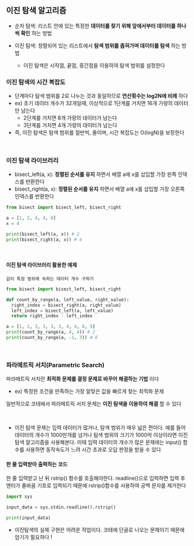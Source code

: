 ## 이진 탐색 알고리즘

- 순차 탐색: 리스트 안에 있는 특정한 __데이터를 찾기 위해 앞에서부터 데이터를 하나씩 확인__ 하는 방법

- 이진 탐색: 정렬되어 있는 리스트에서 __탐색 범위를 좁혀가며 데이터를 탐색__ 하는 방법  
  - 이진 탐색은 시작점, 끝점, 중간점을 이용하여 탐색 범위를 설정한다

### 이진 탐색의 시간 복잡도

- 단계마다 탐색 범위를 2로 나누는 것과 동일하므로 __연산횟수는 log2N에 비례__ 하다
- ex) 초기 데이터 개수가 32개일때, 이상적으로 1단계를 거치면 16개 가량의 데이터만 남는다
    - 2단계를 거치면 8개 가량의 데이터가 남는다
    - 3단계를 거치면 4개 가량의 데이터가 남는다
- 즉, 이진 탐색은 탐색 범위를 절반씩, 줄이며, 시간 복잡도는 O(logN)을 보장한다    


<br>

### 이진 탐색 라이브러리
- bisect_left(a, x): __정렬된 순서를 유지__ 하면서 배열 a에 x를 삽입할 가장 왼쪽 인덱스를 반환한다    
- bisect_right(a, x): __정렬된 순서를 유지__ 하면서 배열 a에 x를 삽입할 가장 오른쪽 인덱스를 반환한다   

```python
from bisect import bisect_left, bisect_right

a = [1, 2, 4, 4, 8]
x = 4

print(bisect_left(a, x)) # 2
print(bisect_right(a, x)) # 4
```
<br>

#### 이진 탐색 라이브러리 활용한 예제
```값이 특정 범위에 속하는 데이터 개수 구하기```   
```python
from bisect import bisect_left, bisect_right

def count_by_range(a, left_value, right_value):
  right_index = bisect_right(a, right_value)
  left_index = bisect_left(a, left_value)
  return right_index - left_index

a = [1, 2, 3, 3, 3, 3, 4, 4, 8, 9]
print(count_by_range(a, 4, 4)) # 2
print(count_by_range(a, -1, 3)) # 6
```
<br>

### 파라메트릭 서치(Parametric Search)
파라메트릭 서치란 __최적화 문제를 결정 문제로 바꾸어 해결하는 기법__ 이다    
  - ex) 특정한 조건을 만족하는 가장 알맞은 값을 빠르게 찾는 최적화 문제

일반적으로 코테에서 파라메트릭 서치 문제는 __이진 탐색을 이용하여 해결__ 할 수 있다   

<br>

- 이진 탐색 문제는 입력 데이터가 많거나, 탐색 범위가 매우 넓은 편이다. 예를 들어 데이터의 개수가 1000만개를 넘거나 탐색 범위의 크기가 1000억 이상이라면 이진 탐색 알고리즘을 사용해본다. 이때 입력 데이터의 개수가 많은 문제에는 input() 함수를 사용하면 동작속도가 느려 시간 초과로 오답 판정을 받을 수 있다   

#### 한 줄 입력받아 출력하는 코드
한 줄 입력받고 난 뒤 rstrip() 함수를 호출해야한다. readline()으로 입력하면 입력 후 엔터가 줄바꿈 기호로 입력되기 때문에 rstrip()함수를 사용하여 공백 문자를 제거한다   

```python
import sys

input_data = sys.stdin.readline().rstrip()

print(input_data)
```


- 이진탐색의 실제 구현은 어려운 작업이다. 코테에 단골로 나오는 문제이기 때문에 암기가 필요하다 !
